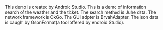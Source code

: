 This demo is created by Android Studio. This is a demo of information search of the weather and the ticket. The search method is Juhe data. The network framework is OkGo. The GUI adpter is BrvahAdapter. The json data is caught by GsonFormat(a tool offered by Android Studio).
